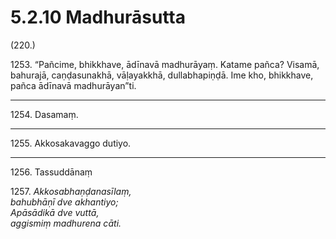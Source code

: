 # 5.2.10 Madhurāsutta

(220.)

1253\. “Pañcime, bhikkhave, ādīnavā madhurāyaṃ. Katame pañca? Visamā, bahurajā, caṇḍasunakhā, vāḷayakkhā, dullabhapiṇḍā. Ime kho, bhikkhave, pañca ādīnavā madhurāyan”ti.

---

1254\. Dasamaṃ.

---

1255\. Akkosakavaggo dutiyo.

---

1256\. Tassuddānaṃ

1257\. _Akkosabhaṇḍanasīlaṃ,_  
_bahubhāṇī dve akhantiyo;_  
_Apāsādikā dve vuttā,_  
_aggismiṃ madhurena cāti._
